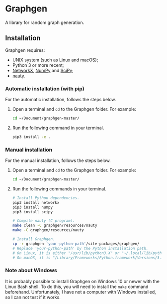# Graphgen

A library for random graph generation.

## Installation

Graphgen requires:

- UNIX system (such as Linux and macOS);
- Python 3 or more recent;
- [NetworkX](https://github.com/networkx/networkx), [NumPy](https://github.com/numpy/numpy) and [SciPy](https://github.com/scipy/scipy);
- [nauty](http://pallini.di.uniroma1.it).

### Automatic installation (with pip)

For the automatic installation, follows the steps below.

1. Open a terminal and `cd` to the Graphgen folder. For example:
    ```sh
    cd ~/Document/graphgen-master/
    ```
1. Run the following command in your terminal.
    ```sh
    pip3 install -e .
    ```

### Manual installation

For the manual installation, follows the steps below.

1. Open a terminal and `cd` to the Graphgen folder. For example:
    ```sh
    cd ~/Document/graphgen-master/
    ```
1. Run the following commands in your terminal.
    ```sh
    # Install Python dependencies.
    pip3 install networkx
    pip3 install numpy
    pip3 install scipy
    
    # Compile nauty (C program).
    make clean -C graphgen/resources/nauty
    make -C graphgen/resources/nauty
    
    # Install Graphgen.
    cp -r graphgen 'your-python-path'/site-packages/graphgen/
    # Replace 'your-python-path' by the Python installation path.
    # On Linux, it is either "/usr/lib/python3.X" or "~/.local/lib/python3.X" (replace '3.X' by the version of your Python).
    # On macOS, it is "/Library/Frameworks/Python.framework/Versions/3.X/lib/python3.X" (replace '3.X' by the version of your Python).
    ```

### Note about Windows

It is probably possible to install Graphgen on Windows 10 or newer with the Linux Bash shell. To do this, you will need to install the `make` command beforehand. Unfortunately, I have not a computer with Windows installed, so I can not test if it works.